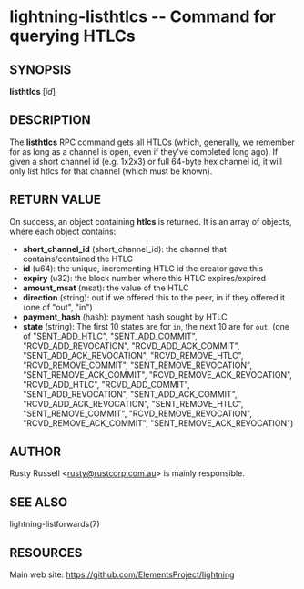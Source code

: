 lightning-listhtlcs -- Command for querying HTLCs
=================================================

SYNOPSIS
--------

**listhtlcs** [*id*]

DESCRIPTION
-----------

The **listhtlcs** RPC command gets all HTLCs (which, generally, we
remember for as long as a channel is open, even if they've completed
long ago).  If given a short channel id (e.g. 1x2x3) or full 64-byte
hex channel id, it will only list htlcs for that channel (which
must be known).

RETURN VALUE
------------

[comment]: # (GENERATE-FROM-SCHEMA-START)
On success, an object containing **htlcs** is returned.  It is an array of objects, where each object contains:

- **short\_channel\_id** (short\_channel\_id): the channel that contains/contained the HTLC
- **id** (u64): the unique, incrementing HTLC id the creator gave this
- **expiry** (u32): the block number where this HTLC expires/expired
- **amount\_msat** (msat): the value of the HTLC
- **direction** (string): out if we offered this to the peer, in if they offered it (one of "out", "in")
- **payment\_hash** (hash): payment hash sought by HTLC
- **state** (string): The first 10 states are for `in`, the next 10 are for `out`. (one of "SENT\_ADD\_HTLC", "SENT\_ADD\_COMMIT", "RCVD\_ADD\_REVOCATION", "RCVD\_ADD\_ACK\_COMMIT", "SENT\_ADD\_ACK\_REVOCATION", "RCVD\_REMOVE\_HTLC", "RCVD\_REMOVE\_COMMIT", "SENT\_REMOVE\_REVOCATION", "SENT\_REMOVE\_ACK\_COMMIT", "RCVD\_REMOVE\_ACK\_REVOCATION", "RCVD\_ADD\_HTLC", "RCVD\_ADD\_COMMIT", "SENT\_ADD\_REVOCATION", "SENT\_ADD\_ACK\_COMMIT", "RCVD\_ADD\_ACK\_REVOCATION", "SENT\_REMOVE\_HTLC", "SENT\_REMOVE\_COMMIT", "RCVD\_REMOVE\_REVOCATION", "RCVD\_REMOVE\_ACK\_COMMIT", "SENT\_REMOVE\_ACK\_REVOCATION")

[comment]: # (GENERATE-FROM-SCHEMA-END)

AUTHOR
------

Rusty Russell <<rusty@rustcorp.com.au>> is mainly responsible.

SEE ALSO
--------

lightning-listforwards(7)

RESOURCES
---------

Main web site: <https://github.com/ElementsProject/lightning>

[comment]: # ( SHA256STAMP:990e36b109c9e318bc566a951ce0d39032e252cdd1555c75ad7b168d547c937f)
